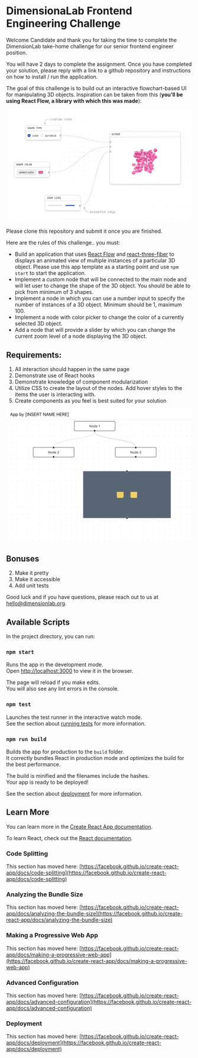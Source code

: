 # DimensionaLab Frontend Engineering Challenge

Welcome Candidate and thank you for taking the time to complete the DimensionLab take-home challenge for our senior frontend engineer position.

You will have 2 days to complete the assignment. Once you have completed your solution, please reply with a link to a github repository and instructions on how to install / run the application.

The goal of this challenge is to build out an interactive flowchart-based UI for manipulating 3D objects. Inspiration can be taken from this (**you'll be using React Flow, a library with which this was made**): 

![React Flow inspiration](src/reactflow-banner.gif?raw=true "React Flow inspiration")

Please clone this repository and submit it once you are finished.

Here are the rules of this challenge.. you must:

- Build an application that uses [React Flow](https://github.com/wbkd/react-flow) and [react-three-fiber](https://github.com/pmndrs/react-three-fiber) to displays an animated view of multiple instances of a particular 3D object. Please use this app template as a starting point and use `npm start` to start the application.
- Implement a custom node that will be connected to the main node and will let user to change the shape of the 3D object. You should be able to pick from minimum of 3 shapes.
- Implement a node in which you can use a number input to specify the number of instances of a 3D object. Minimum should be 1, maximum 100.
- Implement a node with color picker to change the color of a currently selected 3D object.
- Add a node that will provide a slider by which you can change the current zoom level of a node displaying the 3D object.

## Requirements:
 1) All interaction should happen in the same page
 2) Demonstrate use of React hooks
 3) Demonstrate knowledge of component modularization
 4) Utilize CSS to create the layout of the nodes. Add hover styles to the items the user is interacting with.
 5) Create components as you feel is best suited for your solution

![App starter template](src/app-template.png?raw=true "App starter template")

## Bonuses
2) Make it pretty
3) Make it accessible
4) Add unit tests

  Good luck and if you have questions, please reach out to us at hello@dimensionlab.org.

## Available Scripts

In the project directory, you can run:

### `npm start`

Runs the app in the development mode.\
Open [http://localhost:3000](http://localhost:3000) to view it in the browser.

The page will reload if you make edits.\
You will also see any lint errors in the console.

### `npm test`

Launches the test runner in the interactive watch mode.\
See the section about [running tests](https://facebook.github.io/create-react-app/docs/running-tests) for more information.

### `npm run build`

Builds the app for production to the `build` folder.\
It correctly bundles React in production mode and optimizes the build for the best performance.

The build is minified and the filenames include the hashes.\
Your app is ready to be deployed!

See the section about [deployment](https://facebook.github.io/create-react-app/docs/deployment) for more information.

## Learn More

You can learn more in the [Create React App documentation](https://facebook.github.io/create-react-app/docs/getting-started).

To learn React, check out the [React documentation](https://reactjs.org/).

### Code Splitting

This section has moved here: [https://facebook.github.io/create-react-app/docs/code-splitting](https://facebook.github.io/create-react-app/docs/code-splitting)

### Analyzing the Bundle Size

This section has moved here: [https://facebook.github.io/create-react-app/docs/analyzing-the-bundle-size](https://facebook.github.io/create-react-app/docs/analyzing-the-bundle-size)

### Making a Progressive Web App

This section has moved here: [https://facebook.github.io/create-react-app/docs/making-a-progressive-web-app](https://facebook.github.io/create-react-app/docs/making-a-progressive-web-app)

### Advanced Configuration

This section has moved here: [https://facebook.github.io/create-react-app/docs/advanced-configuration](https://facebook.github.io/create-react-app/docs/advanced-configuration)

### Deployment

This section has moved here: [https://facebook.github.io/create-react-app/docs/deployment](https://facebook.github.io/create-react-app/docs/deployment)
